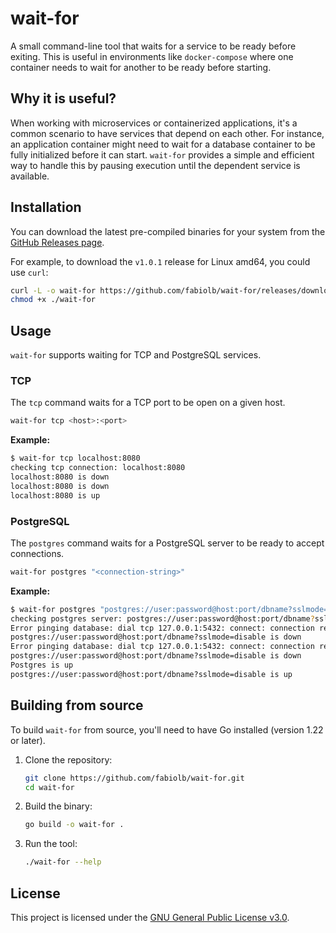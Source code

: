 # wait-for

A small command-line tool that waits for a service to be ready before exiting. This is useful in environments like `docker-compose` where one container needs to wait for another to be ready before starting.

## Why it is useful?

When working with microservices or containerized applications, it's a common scenario to have services that depend on each other. For instance, an application container might need to wait for a database container to be fully initialized before it can start. `wait-for` provides a simple and efficient way to handle this by pausing execution until the dependent service is available.

## Installation

You can download the latest pre-compiled binaries for your system from the [GitHub Releases page](https://github.com/fabiolb/wait-for/releases).

For example, to download the `v1.0.1` release for Linux amd64, you could use `curl`:

```bash
curl -L -o wait-for https://github.com/fabiolb/wait-for/releases/download/v1.0.1/wait-for_linux_amd64
chmod +x ./wait-for
```

## Usage

`wait-for` supports waiting for TCP and PostgreSQL services.

### TCP

The `tcp` command waits for a TCP port to be open on a given host.

```bash
wait-for tcp <host>:<port>
```

**Example:**

```bash
$ wait-for tcp localhost:8080
checking tcp connection: localhost:8080
localhost:8080 is down
localhost:8080 is down
localhost:8080 is up
```

### PostgreSQL

The `postgres` command waits for a PostgreSQL server to be ready to accept connections.

```bash
wait-for postgres "<connection-string>"
```

**Example:**

```bash
$ wait-for postgres "postgres://user:password@host:port/dbname?sslmode=disable"
checking postgres server: postgres://user:password@host:port/dbname?sslmode=disable
Error pinging database: dial tcp 127.0.0.1:5432: connect: connection refused
postgres://user:password@host:port/dbname?sslmode=disable is down
Error pinging database: dial tcp 127.0.0.1:5432: connect: connection refused
postgres://user:password@host:port/dbname?sslmode=disable is down
Postgres is up
postgres://user:password@host:port/dbname?sslmode=disable is up
```

## Building from source

To build `wait-for` from source, you'll need to have Go installed (version 1.22 or later).

1.  Clone the repository:
    ```bash
    git clone https://github.com/fabiolb/wait-for.git
    cd wait-for
    ```

2.  Build the binary:
    ```bash
    go build -o wait-for .
    ```

3.  Run the tool:
    ```bash
    ./wait-for --help
    ```

## License

This project is licensed under the [GNU General Public License v3.0](LICENSE).
